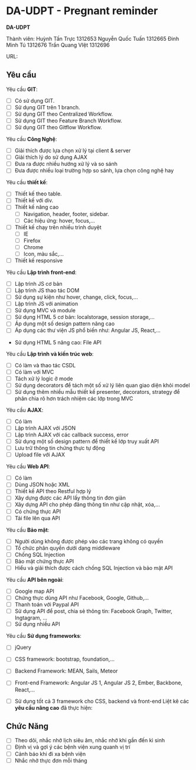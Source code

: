 # DA-UDPT - Pregnant reminder

**DA-UDPT** 

Thành viên:
Huỳnh Tấn Trực     1312653
Nguyễn Quốc Tuấn   1312665
Đinh Minh Tú       1312676
Trần Quang VIệt    1312696



URL: 

## Yêu cầu

Yêu cầu **GIT**:

* [ ] Có sử dụng GIT.
* [ ] Sử dụng GIT trên 1 branch.
* [ ] Sử dụng GIT theo Centralized Workflow.
* [ ] Sử dụng GIT theo Feature Branch Workflow.
* [ ] Sử dụng GIT theo Gitflow Workflow.

Yêu cầu **Công Nghệ**:

* [ ] Giải thích được lựa chọn xử lý tại client & server
* [ ] Giải thích lý do sử dụng AJAX
* [ ] Đưa ra được nhiều hướng xử lý và so sánh
* [ ] Đưa được nhiều loại trường hợp so sánh, lựa chọn công nghệ hay

Yêu cầu **thiết kế**:

* [ ] Thiết kế theo table.
* [ ] Thiết kế với div.
* [ ] Thiết kế nâng cao
    * [ ] Navigation, header, footer, sidebar.
    * [ ] Các hiệu ứng: hover, focus,...
* [ ] Thiết kế chạy trên nhiều trình duyệt
    * [ ] IE
    * [ ] Firefox
    * [ ] Chrome
    * [ ] Icon, màu sắc,...
* [ ] Thiết kế responsive

Yêu cầu **Lập trình front-end**:

* [ ] Lập trình JS cơ bản
* [ ] Lập trình JS thao tác DOM
* [ ] Sử dụng sự kiện như hover, change, click, focus,...
* [ ] Lập trình JS với animation
* [ ] Sử dụng MVC và module
* [ ]  Sử dụng HTML 5 cơ bản: localstorage, session storage,...
* [ ]  Áp dụng một số design pattern nâng cao
* [ ]  Áp dụng các thư viện JS phổ biến như: Angular JS, React,...
- Sử dụng HTML 5 nâng cao: File API


Yêu cầu **Lập trình và kiến trúc web**:

* [ ] Có làm và thao tác CSDL
* [ ] Có làm với MVC
* [ ] Tách xử lý logic ở mode
* [ ] Sử dụng decorators để tách một số xử lý liên quan giao diện khỏi model
* [ ] Sử dụng thêm nhiều mẫu thiết kế presenter, decorators, strategy để phân chia rõ hơn trách nhiệm các lớp trong MVC

Yêu cầu **AJAX**:

* [ ] Có làm
* [ ] Lập trình AJAX với JSON
* [ ] Lập trình AJAX với các callback success, error
* [ ] Sử dụng một số design pattern để thiết kế lớp truy xuất API
* [ ] Lưu trữ thông tin chứng thực tự động 
* [ ] Upload file với AJAX

Yêu cầu **Web API**:

* [ ] Có làm
* [ ] Dùng JSON hoặc XML
* [ ] Thiết kế API theo Restful hợp lý
* [ ] Xây dựng được các API lấy thông tin đơn giản
* [ ] Xây dựng API cho phép đăng thông tin như cập nhật, xóa,...
* [ ] Có chứng thực API
* [ ] Tải file lên qua API

Yêu cầu **Bảo mật**:

* [ ] Người dùng không được phép vào các trang không có quyền
* [ ] Tổ chức phân quyền dưới dạng middleware
* [ ] Chống SQL Injection
* [ ] Bảo mật chứng thực API
* [ ] Hiểu và giải thích được cách chống SQL Injection và bảo mật API

Yêu cầu **API bên ngoài**:

* [ ] Google map API
* [ ] Chứng thực dùng API như Facebook, Google, Github,...
* [ ] Thanh toán với Paypal API
* [ ] Sử dụng API để post, chia sẻ thông tin: Facebook Graph, Twitter, Ingtagram, ...
* [ ]  Sử dụng nhiều API

Yêu cầu **Sử dụng frameworks**:

* [ ] jQuery
* [ ] CSS framework: bootstrap, foundation,...
* [ ] Backend Framework: MEAN, Sails, Meteor
* [ ] Front-end Framework: Angular JS 1, Angular JS 2, Ember, Backbone, React,...
* [ ] Sử dụng tốt cả 3 framework cho CSS, backend và front-end
Liệt kê các **yêu cầu nâng cao** đã thực hiện:


## Chức Năng

* [ ] Theo dõi, nhắc nhở lịch siêu âm, nhắc nhở khi gần đến kì sinh
* [ ] Định vị và gợi ý các bệnh viện xung quanh vị trí
* [ ] Cảnh báo khi đi xa bệnh viện
* [ ] Nhắc nhở thực đơn mỗi tháng
